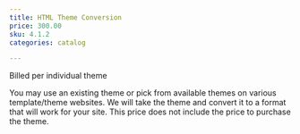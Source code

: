 ```yaml
---
title: HTML Theme Conversion
price: 300.00
sku: 4.1.2
categories: catalog

---
```


Billed per individual theme

You may use an existing theme or pick from available themes on various template/theme websites. We will take the theme and convert it to a format that will work for your site. This price does not include the price to purchase the theme.